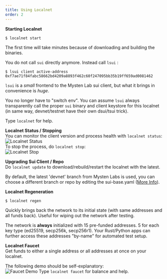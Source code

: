 ```yaml
---
title: Using Localnet
order: 2
---
```

**Starting Localnet**
```shell
$ localnet start
```
The first time will take minutes because of downloading and building the binaries.

You do not call ```sui``` directly anymore. Instead call ```lsui``` :

```shell
$ lsui client active-address
0xf7ae71f84fabc58662bd4209a8893f462c60f247095bb35b19ff659ad0081462
```

```lsui``` is a *small* frontend to the Mysten Lab sui client, but what it brings in convenience is *huge*.<br>

You no longer have to "switch env". You can assume ```lsui``` always transparently call the proper ```sui``` binary and client keystore for this localnet (in same way, devnet/testnet have their own dsui/tsui trick).

Type ```localnet``` for help.
<br>

**Localnet Status / Stopping**<br>
You can monitor the client version and process health with ```localnet status```:<br>
<img :src="$withBase('/assets/localnet-status.png')" alt="Localnet Status"><br>
To stop the process, do ```localnet stop```:<br>
<img :src="$withBase('/assets/localnet-stop.png')" alt="Localnet Stop"><br>

**Upgrading Sui Client / Repo**<br>
Do ```localnet update``` to download/rebuild/restart the localnet with the latest.

By default, the latest 'devnet' branch from Mysten Labs is used, you can choose a different branch or repo by editing the sui-base.yaml ([More Info]( ./configure-sui-base-yaml.md#change-default-repo-and-branch )).

**Localnet Regeneration**
```shell
$ localnet regen
```
Quickly brings back the network to its initial state (with same addresses and all funds back). Useful for wiping out the network after testing.

The network is **always** initialized with 15 pre-funded addresses. 5 for each key type (ed25519, secp256k, secp256r1). Your Rust/Python apps can further access these addresses "by-name" for automated test setup.
<br>

**Localnet Faucet**<br>
Get funds to either a single address or all addresses at once on your localnet.

The following demo should be self-explanatory:<br>
<img :src="$withBase('/assets/faucet-demo.png')" alt="Faucet Demo">
Type ```localnet faucet``` for balance and help.